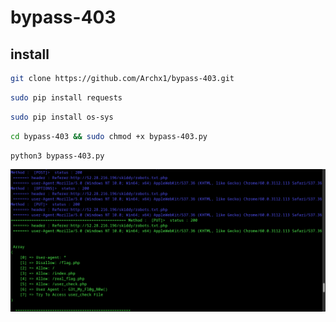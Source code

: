 # bypass-403

## install 
```bash
git clone https://github.com/Archx1/bypass-403.git
```
```bash 
sudo pip install requests
```
```bash
sudo pip install os-sys
```
```bash
cd bypass-403 && sudo chmod +x bypass-403.py
```

```bash
python3 bypass-403.py
```

<img src="result.png" alt="resutl">
